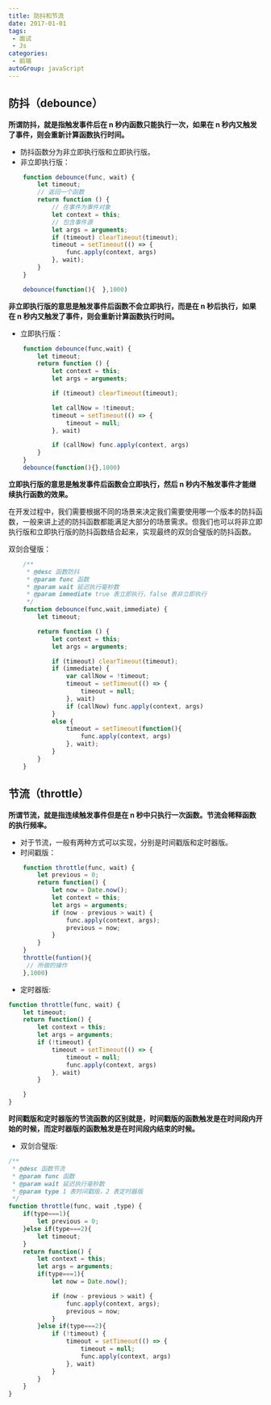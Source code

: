 ```yaml
---
title: 防抖和节流  
date: 2017-01-01
tags:
 - 面试 
 - Js
categories: 
 - 前端
autoGroup: javaScript
---
```



## 防抖（debounce）
**所谓防抖，就是指触发事件后在 n 秒内函数只能执行一次，如果在 n 秒内又触发了事件，则会重新计算函数执行时间。**

+ 防抖函数分为非立即执行版和立即执行版。
+ 非立即执行版：
```js
    function debounce(func, wait) {
        let timeout;
        // 返回一个函数
        return function () {
            // 在事件为事件对象
            let context = this;
            // 包含事件源
            let args = arguments;
            if (timeout) clearTimeout(timeout);
            timeout = setTimeout(() => {
                func.apply(context, args)
            }, wait);
        }
    }

    debounce(function(){  },1000)
```
**非立即执行版的意思是触发事件后函数不会立即执行，而是在 n 秒后执行，如果在 n 秒内又触发了事件，则会重新计算函数执行时间。**

+ 立即执行版：
```js
    function debounce(func,wait) {
        let timeout;
        return function () {
            let context = this;
            let args = arguments;

            if (timeout) clearTimeout(timeout);

            let callNow = !timeout;
            timeout = setTimeout(() => {
                timeout = null;
            }, wait)

            if (callNow) func.apply(context, args)
        }
    }
    debounce(function(){},1000)
```
**立即执行版的意思是触发事件后函数会立即执行，然后 n 秒内不触发事件才能继续执行函数的效果。**

在开发过程中，我们需要根据不同的场景来决定我们需要使用哪一个版本的防抖函数，一般来讲上述的防抖函数都能满足大部分的场景需求。但我们也可以将非立即执行版和立即执行版的防抖函数结合起来，实现最终的双剑合璧版的防抖函数。

双剑合璧版：
```js
    /**
     * @desc 函数防抖
     * @param func 函数
     * @param wait 延迟执行毫秒数
     * @param immediate true 表立即执行，false 表非立即执行
     */
    function debounce(func,wait,immediate) {
        let timeout;

        return function () {
            let context = this;
            let args = arguments;

            if (timeout) clearTimeout(timeout);
            if (immediate) {
                var callNow = !timeout;
                timeout = setTimeout(() => {
                    timeout = null;
                }, wait)
                if (callNow) func.apply(context, args)
            }
            else {
                timeout = setTimeout(function(){
                    func.apply(context, args)
                }, wait);
            }
        }
    }
```
## 节流（throttle）
**所谓节流，就是指连续触发事件但是在 n 秒中只执行一次函数。节流会稀释函数的执行频率。**

+ 对于节流，一般有两种方式可以实现，分别是时间戳版和定时器版。
+ 时间戳版：
```js
    function throttle(func, wait) {
        let previous = 0;
        return function() {
            let now = Date.now();
            let context = this;
            let args = arguments;
            if (now - previous > wait) {
                func.apply(context, args);
                previous = now;
            }
        }
    }
    throttle(funtion(){
     // 所做的操作
    },1000)
```

+ 定时器版:
```js
function throttle(func, wait) {
    let timeout;
    return function() {
        let context = this;
        let args = arguments;
        if (!timeout) {
            timeout = setTimeout(() => {
                timeout = null;
                func.apply(context, args)
            }, wait)
        }

    }
}
```
**时间戳版和定时器版的节流函数的区别就是，时间戳版的函数触发是在时间段内开始的时候，而定时器版的函数触发是在时间段内结束的时候。**

+ 双剑合璧版:
```js
/**
 * @desc 函数节流
 * @param func 函数
 * @param wait 延迟执行毫秒数
 * @param type 1 表时间戳版，2 表定时器版
 */
function throttle(func, wait ,type) {
    if(type===1){
        let previous = 0;
    }else if(type===2){
        let timeout;
    }
    return function() {
        let context = this;
        let args = arguments;
        if(type===1){
            let now = Date.now();

            if (now - previous > wait) {
                func.apply(context, args);
                previous = now;
            }
        }else if(type===2){
            if (!timeout) {
                timeout = setTimeout(() => {
                    timeout = null;
                    func.apply(context, args)
                }, wait)
            }
        }
    }
}
```
